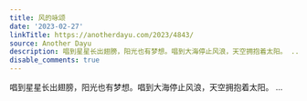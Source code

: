 ```yaml
---
title: 风的咏颂
date: '2023-02-27'
linkTitle: https://anotherdayu.com/2023/4843/
source: Another Dayu
description: 唱到星星长出翅膀，阳光也有梦想。唱到大海停止风浪，天空拥抱着太阳。 ...
disable_comments: true
---
```

唱到星星长出翅膀，阳光也有梦想。唱到大海停止风浪，天空拥抱着太阳。 ...